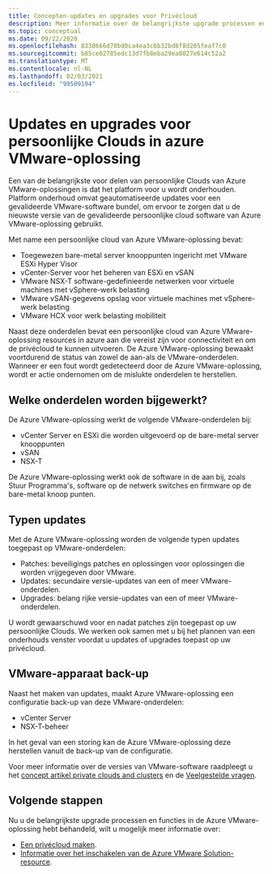 ```yaml
---
title: Concepten-updates en upgrades voor Privécloud
description: Meer informatie over de belangrijkste upgrade processen en functies in de Azure VMware-oplossing.
ms.topic: conceptual
ms.date: 09/22/2020
ms.openlocfilehash: 8338666d70bd0ca4ea3c6b32bd8f8d205feaf7c0
ms.sourcegitcommit: b85ce02785edc13d7fb8eba29ea8027e614c52a2
ms.translationtype: MT
ms.contentlocale: nl-NL
ms.lasthandoff: 02/03/2021
ms.locfileid: "99509194"
---
```

# <a name="azure-vmware-solution-private-cloud-updates-and-upgrades"></a>Updates en upgrades voor persoonlijke Clouds in azure VMware-oplossing

Een van de belangrijkste voor delen van persoonlijke Clouds van Azure VMware-oplossingen is dat het platform voor u wordt onderhouden. Platform onderhoud omvat geautomatiseerde updates voor een gevalideerde VMware-software bundel, om ervoor te zorgen dat u de nieuwste versie van de gevalideerde persoonlijke cloud software van Azure VMware-oplossing gebruikt.

Met name een persoonlijke cloud van Azure VMware-oplossing bevat:

- Toegewezen bare-metal server knooppunten ingericht met VMware ESXi Hyper Visor 
- vCenter-Server voor het beheren van ESXi en vSAN 
- VMware NSX-T software-gedefinieerde netwerken voor virtuele machines met vSphere-werk belasting  
- VMware vSAN-gegevens opslag voor virtuele machines met vSphere-werk belasting  
- VMware HCX voor werk belasting mobiliteit  

Naast deze onderdelen bevat een persoonlijke cloud van Azure VMware-oplossing resources in azure aan die vereist zijn voor connectiviteit en om de privécloud te kunnen uitvoeren. De Azure VMware-oplossing bewaakt voortdurend de status van zowel de aan-als de VMware-onderdelen. Wanneer er een fout wordt gedetecteerd door de Azure VMware-oplossing, wordt er actie ondernomen om de mislukte onderdelen te herstellen. 

## <a name="what-components-get-updated"></a>Welke onderdelen worden bijgewerkt?   

De Azure VMware-oplossing werkt de volgende VMware-onderdelen bij: 

- vCenter Server en ESXi die worden uitgevoerd op de bare-metal server knooppunten 
- vSAN 
- NSX-T 

De Azure VMware-oplossing werkt ook de software in de aan bij, zoals Stuur Programma's, software op de netwerk switches en firmware op de bare-metal knoop punten. 

## <a name="types-of-updates"></a>Typen updates

Met de Azure VMware-oplossing worden de volgende typen updates toegepast op VMware-onderdelen:

- Patches: beveiligings patches en oplossingen voor oplossingen die worden vrijgegeven door VMware. 
- Updates: secundaire versie-updates van een of meer VMware-onderdelen. 
- Upgrades: belang rijke versie-updates van een of meer VMware-onderdelen.

U wordt gewaarschuwd voor en nadat patches zijn toegepast op uw persoonlijke Clouds. We werken ook samen met u bij het plannen van een onderhouds venster voordat u updates of upgrades toepast op uw privécloud. 

## <a name="vmware-appliance-backup"></a>VMware-apparaat back-up 

Naast het maken van updates, maakt Azure VMware-oplossing een configuratie back-up van deze VMware-onderdelen:

- vCenter Server 
- NSX-T-beheer 

In het geval van een storing kan de Azure VMware-oplossing deze herstellen vanuit de back-up van de configuratie. 

Voor meer informatie over de versies van VMware-software raadpleegt u het [concept artikel private clouds and clusters](concepts-private-clouds-clusters.md) en de [Veelgestelde vragen](faq.md).

## <a name="next-steps"></a>Volgende stappen

Nu u de belangrijkste upgrade processen en functies in de Azure VMware-oplossing hebt behandeld, wilt u mogelijk meer informatie over:

- [Een privécloud maken](tutorial-create-private-cloud.md).
- [Informatie over het inschakelen van de Azure VMware Solution-resource](enable-azure-vmware-solution.md).

<!-- LINKS - external -->

<!-- LINKS - internal -->
